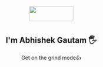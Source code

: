 <h1 align="center"><img src="https://pa1.narvii.com/6546/2c324c2269e27c0f3cbfcd0e758896a03ba18737_hq.gif" width="120" height="40"></h1>
<h2 align="center">I'm Abhishek Gautam 🖐</h2>

<p align="center">Get on the grind mode👍</p>
<!--
**abhishek-220/abhishek-220** is a ✨ _special_ ✨ repository because its `README.md` (this file) appears on your GitHub profile.

Here are some ideas to get you started:

- 🔭 I’m currently working in college clubs and developing skills
- 🌱 I’m currently learning ML MySQL, Data Science
- 👯 I’m looking to collaborate on ...
- 🤔 I’m looking for help with ...
- 💬 Ask me about ...
- 📫 How to reach me: ...
- 😄 Pronouns: ...
- ⚡ Fun fact: ...
-->
## ✍ Find me on
<p align="center">
 <a href="https://github.com/abhishek-220/" target="_blank" rel="noopener noreferrer"> <img src="https://raw.githubusercontent.com/iconic/open-iconic/master/svg/globe.svg" alt="Python" height="40" style="vertical-align:top; margin:4px"> </a>
 <a href="mailto:seigrain5676@gmail.com"> <img src="https://cdn.jsdelivr.net/npm/simple-icons@v3/icons/gmail.svg" alt="Python" height="40" style="vertical-align:top; margin:4px"></a>
</p>




## ☎ Languages
<p align="left">
 <a href="https://html.com/">
  <img src="http://assets.stickpng.com/thumbs/5847f5bdcef1014c0b5e489c.png" alt="Html" width="40" height="40">
 </a>
  <a href="https://www.w3schools.com/w3css/defaulT.asp">
  <img src="https://cdn.freebiesupply.com/logos/large/2x/css3-logo-png-transparent.png" alt="CSS" width="40" height="40">
 </a>
  <a href="https://www.cprogramming.com/">
  <img src="https://upload.wikimedia.org/wikipedia/commons/1/19/C_Logo.png" alt="Html" width="40" height="40">
 </a>
  <a href="https://www.w3schools.com/CPP/default.asp">
  <img src="https://e7.pngegg.com/pngimages/46/626/png-clipart-c-logo-the-c-programming-language-computer-icons-computer-programming-source-code-programming-miscellaneous-template.png" alt="Html" width="40" height="40">
 </a>
 </p>
